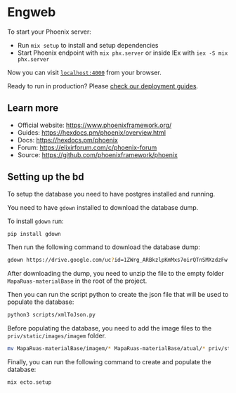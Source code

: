 # Engweb

To start your Phoenix server:

  * Run `mix setup` to install and setup dependencies
  * Start Phoenix endpoint with `mix phx.server` or inside IEx with `iex -S mix phx.server`

Now you can visit [`localhost:4000`](http://localhost:4000) from your browser.

Ready to run in production? Please [check our deployment guides](https://hexdocs.pm/phoenix/deployment.html).

## Learn more

  * Official website: https://www.phoenixframework.org/
  * Guides: https://hexdocs.pm/phoenix/overview.html
  * Docs: https://hexdocs.pm/phoenix
  * Forum: https://elixirforum.com/c/phoenix-forum
  * Source: https://github.com/phoenixframework/phoenix


## Setting up the bd

To setup the database you need to have postgres installed and running.

You need to have `gdown` installed to download the database dump.

To install `gdown` run:

```bash
pip install gdown
```

Then run the following command to download the database dump:

```bash
gdown https://drive.google.com/uc?id=1ZWrg_ARBkzlpKmMxs7oirQTnSMXzdzFw
```

After downloading the dump, you need to unzip the file to the empty folder `MapaRuas-materialBase` in the root of the project.

Then you can run the script python to create the json file that will be used to populate the database:

```bash
python3 scripts/xmlToJson.py
```

Before populating the database, you need to add the image files to the `priv/static/images/imagem` folder.

```bash
mv MapaRuas-materialBase/imagem/* MapaRuas-materialBase/atual/* priv/static/images/imagem```
```

Finally, you can run the following command to create and populate the database:

```bash
mix ecto.setup
```
